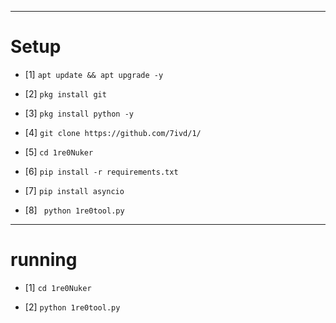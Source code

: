 
_______________________________________________
#  Setup

- [1] `apt update && apt upgrade -y`

- [2] `pkg install git`

- [3] `pkg install python -y`

- [4] `git clone https://github.com/7ivd/1/`

- [5] `cd 1re0Nuker`

- [6] `pip install -r requirements.txt`

- [7] `pip install asyncio`

- [8] ` python 1re0tool.py`
_______________________________________________

# running

- [1] `cd 1re0Nuker`

- [2] `python 1re0tool.py`
